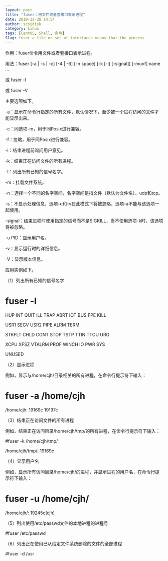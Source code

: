 ```yaml
---
layout: post
title: "fuser：用文件或者套接口表示进程"
date: 2010-12-28 14:54
author: scsidisk
category: Linux
tags: [CentOS, Shell, 命令]
Slug: fuser_a_file_or_set_of_interfaces_means_that_the_process
---
```


作用：fuser命令用文件或者套接口表示进程。

用法：fuser [-a | -s | -c] [-4 | -6] [-n space] [-k [-i] [-signal]]
[-muvf] name …

或 fuser -l

或 fuser -V

主要选项如下。

-a：显示在命令行指定的所有文件，默认情况下，至少被一个进程访问的文件才能显示出来。

-c：同选项-m，用于同Posix进行兼容。

-f：忽略，用于同Posix进行兼容。

-i：结束进程前询问用户意见。

-k：结束正在访问文件的所有进程。

-l：列出所有已知的信号名字。

-m：挂载文件系统。

-n<space>：选择一个不同的名字空间，名字空间是指文件（默认为文件名）、udp和tcp。

-s：不显示处理信息，选项-u和-v在此模式下将被忽略，选项-a不能与该选项一起使用。

-signal：结束进程时使用指定的信号而不是SIGKILL，当不使用选项-k时，该选项将被忽略。

-u PID：显示用户名。

-v：显示运行时的详细信息。

-V：显示版本信息。

应用实例如下。

（1）列出所有已知的信号名字

# fuser -l

HUP INT QUIT ILL TRAP ABRT IOT BUS FPE KILL

USR1 SEGV USR2 PIPE ALRM TERM

STKFLT CHLD CONT STOP TSTP TTIN TTOU URG

XCPU XFSZ VTALRM PROF WINCH IO PWR SYS

UNUSED

（2）显示进程

例如，显示与/home/cjh/目录相关的所有进程，在命令行提示符下输入：

# fuser -a /home/cjh

/home/cjh: 19169c 19197c

（3）结束正在访问文件的所有进程

例如，结束正在访问目录/home/cjh/tmp/的所有进程，在命令行提示符下输入：

#fuser -k /home/cjh/tmp/

/home/cjh/tmp/: 19169c

（4）显示用户名

例如，显示所有访问目录/home/cjh/的进程，并显示进程的用户名，在命令行提示符下输入：

# fuser -u /home/cjh/

/home/cjh/: 19245c(cjh)

（5）列出使用/etc/passwd文件的本地进程的进程号

#fuser /etc/passwd

（6）列出正在使用已从给定文件系统删除的文件的全部进程

#fuser -d /usr


